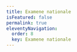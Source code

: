 ```yaml
---
title: Examene nationale
isFeatured: false
permalink: true
eleventyNavigation:
  order: 8
  key: Examene nationale
---
```

